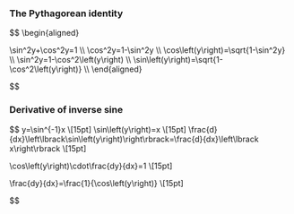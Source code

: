 ### The Pythagorean identity
$$ 
\begin{aligned}

  \sin^2y+\cos^2y=1 \\\\
  \cos^2y=1-\sin^2y \\\\
  \cos\left(y\right)=\sqrt{1-\sin^2y} \\\\
  \sin^2y=1-\cos^2\left(y\right) \\\\
  \sin\left(y\right)=\sqrt{1-\cos^2\left(y\right)} \\\\
  \end{aligned}

$$

### Derivative of inverse sine

$$
 y=\sin^{-1}x \\[15pt]
 \sin\left(y\right)=x \\[15pt]
  \frac{d}{dx}\left\lbrack\sin\left(y\right)\right\rbrack=\frac{d}{dx}\left\lbrack x\right\rbrack \\[15pt]

  \cos\left(y\right)\cdot\frac{dy}{dx}=1 \\[15pt]

 \frac{dy}{dx}=\frac{1}{\cos\left(y\right)} \\[15pt]

$$